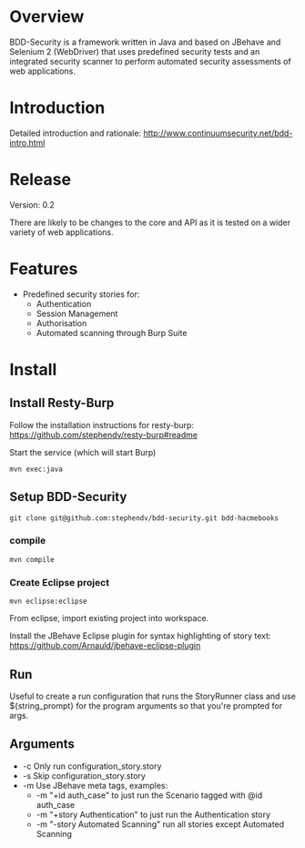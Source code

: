 # Overview

BDD-Security is a framework written in Java and based on JBehave and Selenium 2 (WebDriver) that uses predefined security tests and an integrated security scanner to perform automated security assessments of web applications.

# Introduction
Detailed introduction and rationale: http://www.continuumsecurity.net/bdd-intro.html


# Release
Version: 0.2 

There are likely to be changes to the core and API as it is tested on a wider variety of web applications.

# Features
- Predefined security stories for:
	- Authentication
	- Session Management
	- Authorisation
	- Automated scanning through Burp Suite

# Install

## Install Resty-Burp
Follow the installation instructions for resty-burp: https://github.com/stephendv/resty-burp#readme

Start the service (which will start Burp)

	mvn exec:java

## Setup BDD-Security
	git clone git@github.com:stephendv/bdd-security.git bdd-hacmebooks
### compile
	mvn compile
### Create Eclipse project
	mvn eclipse:eclipse

From eclipse, import existing project into workspace.

Install the JBehave Eclipse plugin for syntax highlighting of story text: https://github.com/Arnauld/jbehave-eclipse-plugin

## Run
Useful to create a run configuration that runs the StoryRunner class and use ${string_prompt} for the program arguments so that you're prompted for args.

## Arguments
- -c 	Only run configuration_story.story
- -s	Skip configuration_story.story
- -m	Use JBehave meta tags, examples: 
	- 	-m "+id auth_case"   to just run the Scenario tagged with @id auth_case
	-	-m "+story Authentication"	to just run the Authentication story
	-	-m "-story Automated Scanning" run all stories except Automated Scanning